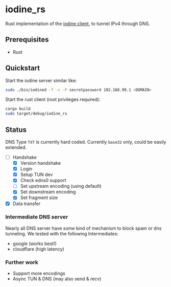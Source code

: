 # iodine_rs
Rust implementation of the [iodine client](https://github.com/yarrick/iodine), to tunnel IPv4 through DNS.

## Prerequisites
- Rust

## Quickstart
Start the iodine server similar like:
```bash
sudo ./bin/iodined -f -c -P secretpassword 192.168.99.1 <DOMAIN>
```

Start the rust client (root privileges required):
```bash
cargo build
sudo target/debug/iodine_rs
```

## Status
DNS Type `TXT` is currently hard coded. Currently `base32` only, could be easily extended.
- [ ] Handshake
    - [x] Version handshake
    - [x] Login
    - [x] Setup TUN dev
    - [x] Check edns0 support
    - [ ] Set upstream encoding (using default)
    - [x] Set downstream encoding
    - [x] Set fragment size
- [x] Data transfer

### Intermediate DNS server
Nearly all DNS server have some kind of mechanism to block spam or dns tunneling.
We tested with the following Intermediates:
- google (works best!)
- cloudflare (high latency)

### Further work
- Support more encodings
- Async TUN & DNS (may also send & recv)

